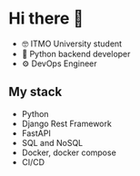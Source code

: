 # Hi there 👋
- 🤓 ITMO University student
- 🐍 Python backend developer
- ⚙️ DevOps Engineer
## My stack
- Python
- Django Rest Framework
- FastAPI
- SQL and NoSQL
- Docker, docker compose
- CI/CD
